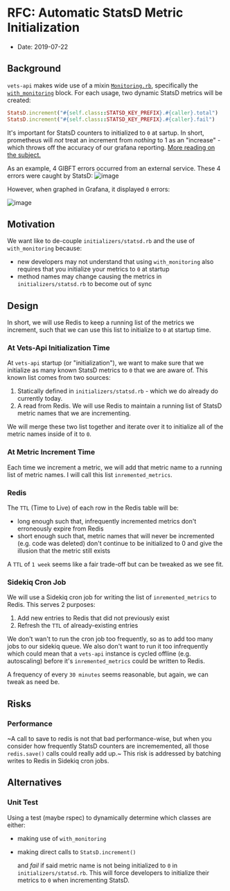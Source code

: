 # RFC: Automatic StatsD Metric Initialization

* Date: 2019-07-22

## Background

`vets-api` makes wide use of a mixin [`Monitoring.rb`](https://github.com/department-of-veterans-affairs/vets-api/blob/master/lib/common/client/concerns/monitoring.rb), specifically the [`with_monitoring`](https://github.com/department-of-veterans-affairs/vets-api/blob/master/lib/common/client/concerns/monitoring.rb#L7) block. For each usage, two dynamic StatsD metrics will be created:

```ruby
StatsD.increment("#{self.class::STATSD_KEY_PREFIX}.#{caller}.total")
StatsD.increment("#{self.class::STATSD_KEY_PREFIX}.#{caller}.fail")
```

It's important for StatsD counters to initialized to `0` at sartup. In short, prometheus will _not_ treat an increment from _nothing_ to 1 as an "increase" - which throws off the accuracy of our grafana reporting. [More reading on the subject.](https://github.com/department-of-veterans-affairs/va.gov-team/blob/master/platform/engineering/backend/sending-metrics-using-statsd.md#bonus-material-on-increment)

As an example, 4 GIBFT errors occurred from an external service. These 4 errors were caught by StatsD: ![image](https://user-images.githubusercontent.com/3077884/61728023-58c0fc00-ad42-11e9-964b-f2443530c2aa.png)

However, when graphed in Grafana, it displayed `0` errors:

![image](https://user-images.githubusercontent.com/3077884/61728074-77bf8e00-ad42-11e9-8efd-54f36eac7c1e.png)

## Motivation

We want like to de-couple `initializers/statsd.rb` and the use of `with_monitoring` because:

* new developers may not understand that using `with_monitoring` also requires that you initialize your metrics to `0` at startup
* method names may change causing the metrics in `initializers/statsd.rb` to become out of sync

## Design

In short, we will use Redis to keep a running list of the metrics we increment, such that we can use this list to initialize to `0` at startup time.

### At Vets-Api Initialization Time

At `vets-api` startup \(or "initialization"\), we want to make sure that we initialize as many known StatsD metrics to `0` that we are aware of. This known list comes from two sources:

1. Statically defined in `initializers/statsd.rb` - which we do already do currently today.
2. A read from Redis. We will use Redis to maintain a running list of StatsD metric names that we are incrementing.

We will merge these two list together and iterate over it to initialize all of the metric names inside of it to `0`.

### At Metric Increment Time

Each time we increment a metric, we will add that metric name to a running list of metric names. I will call this list `inremented_metrics`.

### Redis

The `TTL` \(Time to Live\) of each row in the Redis table will be:

* long enough such that, infrequently incremented metrics don't erroneously expire from Redis
* short enough such that, metric names that will never be incremented \(e.g. code was deleted\) don't continue to be initialized to 0 and give the illusion that the metric still exists

A `TTL` of `1 week` seems like a fair trade-off but can be tweaked as we see fit.

### Sidekiq Cron Job

We will use a Sidekiq cron job for writing the list of `inremented_metrics` to Redis. This serves 2 purposes:

1. Add new entries to Redis that did not previously exist
2. Refresh the `TTL` of already-existing entries

We don't wan't to run the cron job too frequently, so as to add too many jobs to our sidekiq queue. We also don't want to run it too infrequently which could mean that a `vets-api` instance is cycled offline \(e.g. autoscaling\) before it's `inremented_metrics` could be written to Redis.

A frequency of every `30 minutes` seems reasonable, but again, we can tweak as need be.

## Risks

### Performance

~A call to save to redis is not that bad performance-wise, but when you consider how frequently StatsD counters are incrememented, all those `redis.save()` calls could really add up.~ This risk is addressed by batching writes to Redis in Sidekiq cron jobs.

## Alternatives

### Unit Test

Using a test \(maybe rspec\) to dynamically determine which classes are either:

* making use of `with_monitoring`
* making direct calls to `StatsD.increment()`

  and _fail_ if said metric name is not being initialized to `0` in `initializers/statsd.rb`. This will force developers to initialize their metrics to `0` when incrementing StatsD.

